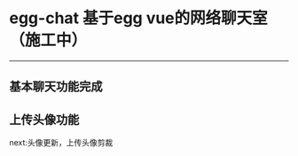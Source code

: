 # egg-chat 基于egg vue的网络聊天室 （施工中）
 
-------------
基本聊天功能完成
-------------
上传头像功能
-------------
next:头像更新，上传头像剪裁
